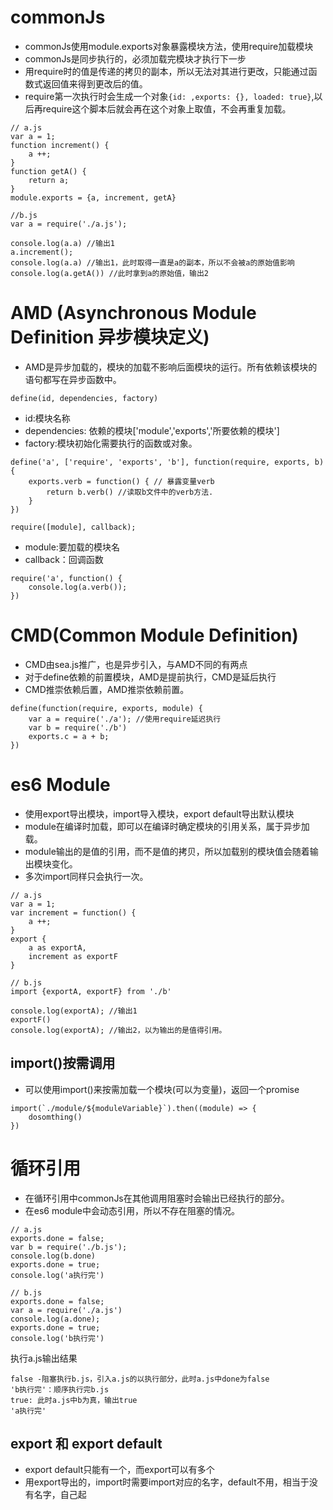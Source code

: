 # commonJs

- commonJs使用module.exports对象暴露模块方法，使用require加载模块
- commonJs是同步执行的，必须加载完模块才执行下一步
- 用require时的值是传递的拷贝的副本，所以无法对其进行更改，只能通过函数式返回值来得到更改后的值。
- require第一次执行时会生成一个对象`{id: ,exports: {}, loaded: true}`,以后再require这个脚本后就会再在这个对象上取值，不会再重复加载。

```
// a.js
var a = 1;
function increment() {
    a ++;
}
function getA() {
    return a;
}
module.exports = {a, increment, getA}
```
```
//b.js
var a = require('./a.js');

console.log(a.a) //输出1
a.increment();
console.log(a.a) //输出1，此时取得一直是a的副本，所以不会被a的原始值影响
console.log(a.getA()) //此时拿到a的原始值，输出2
```

# AMD (Asynchronous Module Definition 异步模块定义)

- AMD是异步加载的，模块的加载不影响后面模块的运行。所有依赖该模块的语句都写在异步函数中。

```
define(id, dependencies, factory)
```
- id:模块名称
- dependencies: 依赖的模块['module','exports','所要依赖的模块']
- factory:模块初始化需要执行的函数或对象。

```
define('a', ['require', 'exports', 'b'], function(require, exports, b) {
    exports.verb = function() { // 暴露变量verb
        return b.verb() //读取b文件中的verb方法.
    }
})
```
```
require([module], callback);
```
- module:要加载的模块名
- callback：回调函数
```
require('a', function() {
    console.log(a.verb());
})
```

# CMD(Common Module Definition)

- CMD由sea.js推广，也是异步引入，与AMD不同的有两点
- 对于define依赖的前置模块，AMD是提前执行，CMD是延后执行
- CMD推崇依赖后置，AMD推崇依赖前置。

```
define(function(require, exports, module) {
    var a = require('./a'); //使用require延迟执行
    var b = require('./b')
    exports.c = a + b;
})
```

# es6 Module

- 使用export导出模块，import导入模块，export default导出默认模块
- module在编译时加载，即可以在编译时确定模块的引用关系，属于异步加载。
- module输出的是值的引用，而不是值的拷贝，所以加载别的模块值会随着输出模块变化。
- 多次import同样只会执行一次。

```
// a.js
var a = 1;
var increment = function() {
    a ++;
}
export {
    a as exportA,
    increment as exportF
}
```
```
// b.js
import {exportA, exportF} from './b'

console.log(exportA); //输出1
exportF()
console.log(exportA); //输出2，以为输出的是值得引用。
```

## import()按需调用

- 可以使用import()来按需加载一个模块(可以为变量)，返回一个promise

```
import(`./module/${moduleVariable}`).then((module) => {
    dosomthing()
})
```

# 循环引用

- 在循环引用中commonJs在其他调用阻塞时会输出已经执行的部分。
- 在es6 module中会动态引用，所以不存在阻塞的情况。

```
// a.js
exports.done = false;
var b = require('./b.js');
console.log(b.done) 
exports.done = true;
console.log('a执行完')
```
```
// b.js
exports.done = false;
var a = require('./a.js')
console.log(a.done);
exports.done = true;
console.log('b执行完')
```
执行a.js输出结果
```
false -阻塞执行b.js，引入a.js的以执行部分，此时a.js中done为false
'b执行完'：顺序执行完b.js
true: 此时a.js中b为真，输出true
'a执行完'
```

## export 和 export default

- export default只能有一个，而export可以有多个
- 用export导出的，import时需要import对应的名字，default不用，相当于没有名字，自己起